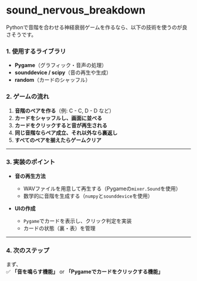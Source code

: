 # sound_nervous_breakdown

Pythonで音階を合わせる神経衰弱ゲームを作るなら、以下の技術を使うのが良さそうです。

### **1. 使用するライブラリ**
- **Pygame**（グラフィック・音声の処理）
- **sounddevice / scipy**（音の再生や生成）
- **random**（カードのシャッフル）

### **2. ゲームの流れ**
1. **音階のペアを作る**（例: C - C, D - D など）
2. **カードをシャッフルし、画面に並べる**
3. **カードをクリックすると音が再生される**
4. **同じ音階ならペア成立、それ以外なら裏返し**
5. **すべてのペアを揃えたらゲームクリア**

---

### **3. 実装のポイント**
- **音の再生方法**  
  - WAVファイルを用意して再生する（Pygameの`mixer.Sound`を使用）  
  - 数学的に音階を生成する（`numpy`と`sounddevice`を使用）

- **UIの作成**
  - `Pygame`でカードを表示し、クリック判定を実装
  - カードの状態（裏・表）を管理

---

### **4. 次のステップ**
まず、  
✅ **「音を鳴らす機能」** or **「Pygameでカードをクリックする機能」**  
